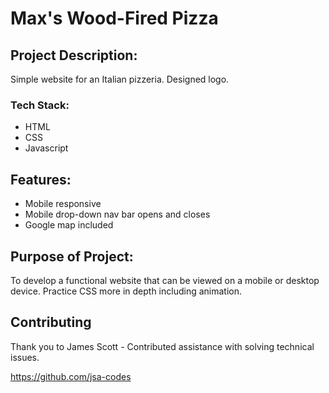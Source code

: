 # Max's Wood-Fired Pizza

## Project Description:
Simple website for an Italian pizzeria. Designed logo.

### Tech Stack:
* HTML
* CSS
* Javascript

## Features:
* Mobile responsive
* Mobile drop-down nav bar opens and closes
* Google map included

## Purpose of Project:
To develop a functional website that can be viewed on a mobile or desktop device. Practice CSS more in depth including animation.

## Contributing
Thank you to James Scott - Contributed assistance with solving technical issues.

https://github.com/jsa-codes



 

